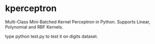 # kperceptron
Multi-Class Mini-Batched Kernel Perceptron in Python. Supports Linear, Polynomial and RBF Kernels.

type python test.py to test it on digits dataset.
